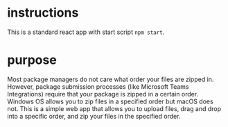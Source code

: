 # instructions

This is a standard react app with start script `npm start`.

# purpose

Most package managers do not care what order your files are zipped in.
However, package submission processes (like Microsoft Teams Integrations)
require that your package is zipped in a certain order. Windows OS allows
you to zip files in a specified order but macOS does not. This is a simple
web app that allows you to upload files, drag and drop into a specific
order, and zip your files in the specified order.
